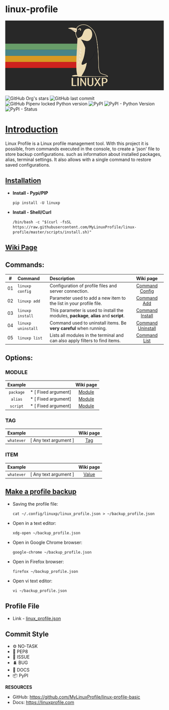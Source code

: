 # linux-profile

<img src="https://github.com/MyLinuxProfile/linux-profile/blob/master/docs/linuxp.png?raw=true">

![GitHub Org's stars](https://img.shields.io/github/stars/MyLinuxProfile?label=LinuxProfile&style=flat-square)
![GitHub last commit](https://img.shields.io/github/last-commit/MyLinuxProfile/linux-profile-basic?style=flat-square)
![GitHub Pipenv locked Python version](https://img.shields.io/github/pipenv/locked/python-version/MyLinuxProfile/linux-profile?style=flat-square)
![PyPI](https://img.shields.io/pypi/v/linuxp)
![PyPI - Python Version](https://img.shields.io/pypi/pyversions/linuxp?style=flat-square)
![PyPI - Status](https://img.shields.io/pypi/status/linuxp?style=flat-square)

# [Introduction](https://github.com/MyLinuxProfile/linux-profile/wiki)
Linux Profile is a Linux profile management tool. With this project it is possible, from commands executed in the console, to create a 'json' file to store backup configurations. such as information about installed packages, alias, terminal settings. It also allows with a single command to restore saved configurations.

## [Installation](https://github.com/MyLinuxProfile/linux-profile/wiki/Installation)

- **Install - Pypi/PIP**

      pip install -U linuxp

- **Install - Shell/Curl**

      /bin/bash -c "$(curl -fsSL https://raw.githubusercontent.com/MyLinuxProfile/linux-profile/master/scripts/install.sh)"

## [Wiki Page](https://github.com/MyLinuxProfile/linux-profile/wiki)

## Commands:

| #      | Command               | Description                                                                              | Wiki page                    |
|--------|:----------------------|:-----------------------------------------------------------------------------------------| :--------------------------: | 
| 01     | ``linuxp config``       | Configuration of profile files and server connection.                                    | [Command Config](https://github.com/MyLinuxProfile/linux-profile/wiki/Command---Config) |
| 02     | ``linuxp add``        | Parameter used to add a new item to the list in your profile file.                       | [Command Add](https://github.com/MyLinuxProfile/linux-profile/wiki/Command--Add) |
| 03     | ``linuxp install``    | This parameter is used to install the modules, **package**, **alias** and **script**.    | [Command Install](https://github.com/MyLinuxProfile/linux-profile/wiki/Command-Install) |
| 04     | ``linuxp uninstall``  | Command used to uninstall items. Be **very careful** when running.                       | [Command Uninstall](https://github.com/MyLinuxProfile/linux-profile/wiki/Command--Uninstall) |
| 05     | ``linuxp list``       | Lists all modules in the terminal and can also apply filters to find items.              | [Command List](https://github.com/MyLinuxProfile/linux-profile/wiki/Command-List) |

## Options:
  
### MODULE
  
| Example            |                     | Wiki page      |
| :----------------: | :-----------------: | :------------: |
| ``package``	     | * [ Fixed argument] | [Module](https://github.com/MyLinuxProfile/linux-profile/wiki/Options#module) |
| ``alias``	         | * [ Fixed argument] | [Module](https://github.com/MyLinuxProfile/linux-profile/wiki/Options#module) |
| ``script``	     | * [ Fixed argument] | [Module](https://github.com/MyLinuxProfile/linux-profile/wiki/Options#module) |

### TAG

| Example            |                       | Wiki page      |
| :----------------: | :-------------------: | :------------: |
| ``whatever``	     | [ Any text argument ] | [Tag](https://github.com/MyLinuxProfile/linux-profile/wiki/Options#tag) |

### ITEM

| Example            |                       | Wiki page      |
| :----------------: | :-------------------: | :------------: |
| ``whatever``	     | [ Any text argument ] | [Value](https://github.com/MyLinuxProfile/linux-profile/wiki/Options#item) |

## [Make a profile backup](https://github.com/MyLinuxProfile/linux-profile/wiki/Make-a-profile-backup)

- Saving the profile file:

      cat ~/.config/linuxp/linux_profile.json > ~/backup_profile.json

- Open in a text editor:

      xdg-open ~/backup_profile.json
        
- Open in Google Chrome browser:

      google-chrome ~/backup_profile.json
        
- Open in Firefox browser:

      firefox ~/backup_profile.json

- Open vi text editor:

      vi ~/backup_profile.json

## Profile File 

- Link - [linux_profile.json](https://github.com/MyLinuxProfile/linux-profile/blob/master/docs/linux_profile.json)

## Commit Style
- ⚙️ NO-TASK
- 📝 PEP8
- 📌 ISSUE
- 🪲 BUG
- 📘 DOCS
- 📦 PyPI

**RESOURCES**
- GitHub: https://github.com/MyLinuxProfile/linux-profile-basic
- Docs:   https://linuxprofile.com
